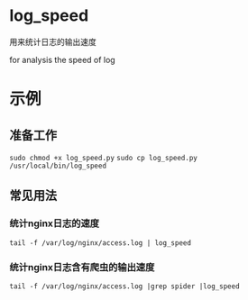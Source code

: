 # log_speed
用来统计日志的输出速度

for analysis the speed of log


# 示例

## 准备工作
```sudo chmod +x log_speed.py```
```sudo cp log_speed.py /usr/local/bin/log_speed```


## 常见用法



### 统计nginx日志的速度
```tail -f /var/log/nginx/access.log | log_speed```

### 统计nginx日志含有爬虫的输出速度

```tail -f /var/log/nginx/access.log |grep spider |log_speed```
